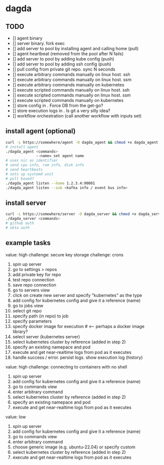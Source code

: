 dagda
=====

TODO
----

- [] agent binary
- [] server binary. fork exec
- [] add server to pool by installing agent and calling home (pull)
- [] agent heartbeat (removed from the pool after N fails)
- [] add server to pool by adding kube config (push)
- [] add server to pool by adding ssh config (push)
- [] pull config from private git repo. sync N seconds
- [] execute arbitrary commands manually on linux host. ssh
- [] execute arbitrary commands manually on linux host. ssm
- [] execute arbitrary commands manually on kubernetes
- [] execute scripted commands manually on linux host. ssh
- [] execute scripted commands manually on linux host. ssm
- [] execute scripted commands manually on kubernetes
- [] store config in <TBD>. Force DB from the get-go?
- [] store execution logs in <TBD>. Is git a very silly idea?
- [] workflow orchestration (call another workflow with inputs set)


install agent (optional)
-------------------------

```sh
curl -L https://somewhere/agent -O dagda_agent && chmod +x dagda_agent
# install agent
./dagda_agent <commands>
              --name= set agent name
# uses nic as identifier
# send cpu info, ram info, disk info
# send heartbeats
# sets up systemd unit
# pull based?
./dagda_agent listen --home 1.2.3.4:90001
./dagda_agent listen --sub <kafka info / event bus info>
```

install server
--------------

```sh
curl -L https://somewhere/server -O dagda_server && chmod +x dagda_server
./dagda_server <commands>
# github auth
# okta auth
```

example tasks
-------------

value: high
challenge: secure key storage
challenge: crons

1. spin up server
2. go to settings > repos
3. add private key for repo
4. test repo connection
5. save repo connection
6. go to servers view
7. click on create new server and specify "kubernetes" as the type
8. add config for kubernetes config and give it a reference (name)
9. go to jobs view
10. select git repo
11. specify path (in repo) to job
12. specify parameters
13. specify docker image for execution  # <-- perhaps a docker image library?
14. select server (kubernetes server)
15. select kubernetes cluster by reference (added in step 2)
16. specify an existing namepace and pod
17. execute and get near-realtime logs from pod as it executes
18. handle success / error. persist logs. show execution log (history)


value: high
challenge: connecting to containers with no shell

1. spin up server
2. add config for kubernetes config and give it a reference (name)
3. go to commands view
4. enter arbitrary command
5. select kubernetes cluster by reference (added in step 2)
6. specify an existing namepace and pod
7. execute and get near-realtime logs from pod as it executes

value: low

1. spin up server
2. add config for kubernetes config and give it a reference (name)
3. go to commands view
4. enter arbitrary command
5. choose generic image (e.g. ubuntu-22.04) or specify custom
6. select kubernetes cluster by reference (added in step 2)
7. execute and get near-realtime logs from pod as it executes
